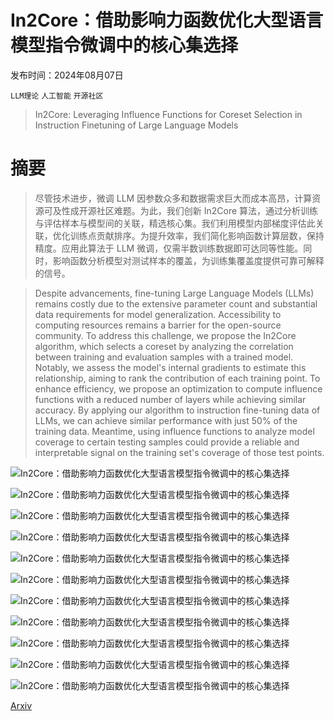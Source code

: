 # In2Core：借助影响力函数优化大型语言模型指令微调中的核心集选择

发布时间：2024年08月07日

`LLM理论` `人工智能` `开源社区`

> In2Core: Leveraging Influence Functions for Coreset Selection in Instruction Finetuning of Large Language Models

# 摘要

> 尽管技术进步，微调 LLM 因参数众多和数据需求巨大而成本高昂，计算资源可及性成开源社区难题。为此，我们创新 In2Core 算法，通过分析训练与评估样本与模型间的关联，精选核心集。我们利用模型内部梯度评估此关联，优化训练点贡献排序。为提升效率，我们简化影响函数计算层数，保持精度。应用此算法于 LLM 微调，仅需半数训练数据即可达同等性能。同时，影响函数分析模型对测试样本的覆盖，为训练集覆盖度提供可靠可解释的信号。

> Despite advancements, fine-tuning Large Language Models (LLMs) remains costly due to the extensive parameter count and substantial data requirements for model generalization. Accessibility to computing resources remains a barrier for the open-source community. To address this challenge, we propose the In2Core algorithm, which selects a coreset by analyzing the correlation between training and evaluation samples with a trained model. Notably, we assess the model's internal gradients to estimate this relationship, aiming to rank the contribution of each training point. To enhance efficiency, we propose an optimization to compute influence functions with a reduced number of layers while achieving similar accuracy. By applying our algorithm to instruction fine-tuning data of LLMs, we can achieve similar performance with just 50% of the training data. Meantime, using influence functions to analyze model coverage to certain testing samples could provide a reliable and interpretable signal on the training set's coverage of those test points.

![In2Core：借助影响力函数优化大型语言模型指令微调中的核心集选择](../../../paper_images/2408.03560/mem_plot.png)

![In2Core：借助影响力函数优化大型语言模型指令微调中的核心集选择](../../../paper_images/2408.03560/algo_overview.png)

![In2Core：借助影响力函数优化大型语言模型指令微调中的核心集选择](../../../paper_images/2408.03560/coreset_same.png)

![In2Core：借助影响力函数优化大型语言模型指令微调中的核心集选择](../../../paper_images/2408.03560/coreset_diff.png)

![In2Core：借助影响力函数优化大型语言模型指令微调中的核心集选择](../../../paper_images/2408.03560/coreset_small.png)

![In2Core：借助影响力函数优化大型语言模型指令微调中的核心集选择](../../../paper_images/2408.03560/coreset_inf_vals.png)

![In2Core：借助影响力函数优化大型语言模型指令微调中的核心集选择](../../../paper_images/2408.03560/gen_sim_ppl_alt.png)

![In2Core：借助影响力函数优化大型语言模型指令微调中的核心集选择](../../../paper_images/2408.03560/gen_if_ppl_alt.png)

![In2Core：借助影响力函数优化大型语言模型指令微调中的核心集选择](../../../paper_images/2408.03560/appendix_coreset_diff.png)

![In2Core：借助影响力函数优化大型语言模型指令微调中的核心集选择](../../../paper_images/2408.03560/appendix_coreset_same.png)

![In2Core：借助影响力函数优化大型语言模型指令微调中的核心集选择](../../../paper_images/2408.03560/appendix_seq_len.png)

[Arxiv](https://arxiv.org/abs/2408.03560)